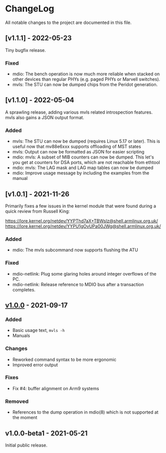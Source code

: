 ChangeLog
=========

All notable changes to the project are documented in this file.

[v1.1.1] - 2022-05-23
---------------------

Tiny bugfix release.

### Fixed
- mdio: The bench operation is now much more reliable when stacked on
  other devices than regular PHYs (e.g. paged PHYs or Marvell
  switches).
- mvls: The STU can now be dumped chips from the Peridot generation.

[v1.1.0] - 2022-05-04
---------------------

A sprawling release, adding various mvls related introspection
features. mvls also gains a JSON output format.

### Added
- mvls: The STU can now be dumped (requires Linux 5.17 or later). This
  is useful now that mv88e6xxx supports offloading of MST states
- mvls: Output can now be formatted as JSON for easier scripting
- mdio: mvls: A subset of MIB counters can now be dumped. This let's
  you get at counters for DSA ports, which are not reachable from
  ethtool
- mdio: mvls: The LAG mask and LAG map tables can now be dumped
- mdio: Improve usage message by including the examples from the
  manual

[v1.0.1] - 2021-11-26
---------------------

Primarily fixes a few issues in the kernel module that were found
during a quick review from Russell King:

https://lore.kernel.org/netdev/YYPThd7aX+TBWslz@shell.armlinux.org.uk/
https://lore.kernel.org/netdev/YYPU1gOvUPa00JWg@shell.armlinux.org.uk/

### Added
- mdio: The mvls subcommand now supports flushing the ATU

### Fixed
- mdio-netlink: Plug some glaring holes around integer overflows of
  the PC.
- mdio-netlink: Release reference to MDIO bus after a transaction
  completes.


[v1.0.0] - 2021-09-17
---------------------

### Added
- Basic usage text, `mvls -h`
- Manuals

### Changes
- Reworked command syntax to be more ergonomic
- Improved error output

### Fixes
- Fix #4: buffer alignment on Arm9 systems

### Removed
- References to the dump operation in mdio(8) which is not supported
  at the moment

v1.0.0-beta1 - 2021-05-21
-------------------------

Initial public release.


[UNRELEASED]: https://github.com/wkz/mdio-tools/compare/1.0.0-beta1...HEAD
[v1.0.0]:     https://github.com/wkz/mdio-tools/compare/1.0.0-beta1...1.0.0
